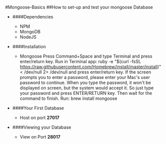 #Mongoose-Basics
##How to set-up and test your mongoose Database

  * ####Dependencies
    * NPM
    * MongoDB
    * NodeJS

  * ####Installation
    * Mongoose
    Press Command+Space and type Terminal and press enter/return key.
Run in Terminal app:
ruby -e "$(curl -fsSL https://raw.githubusercontent.com/Homebrew/install/master/install)" < /dev/null 2> /dev/null
and press enter/return key.
If the screen prompts you to enter a password, please enter your Mac's user password to continue. When you type the password, it won't be displayed on screen, but the system would accept it. So just type your password and press ENTER/RETURN key. Then wait for the command to finish.
Run:
brew install mongoose
  
  * ####Your First Database
    * Host on port **27017**
  
  * ####Viewing your Database
    * View on Port **28017**
    
